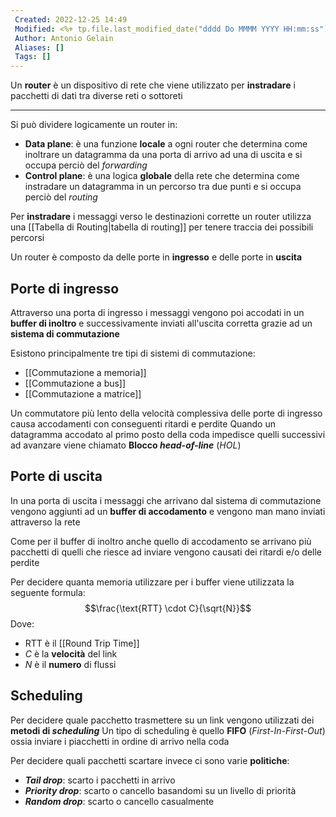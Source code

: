 ```yaml
---
 Created: 2022-12-25 14:49
 Modified: <%+ tp.file.last_modified_date("dddd Do MMMM YYYY HH:mm:ss") %>
 Author: Antonio Gelain
 Aliases: []
 Tags: []
---
```


Un **router** è un dispositivo di rete che viene utilizzato per **instradare** i pacchetti di dati tra diverse reti o sottoreti

---

Si può dividere logicamente un router in:
- **Data plane**: è una funzione **locale** a ogni router che determina come inoltrare un datagramma da una porta di arrivo ad una di uscita e si occupa perciò del *forwarding*
- **Control plane**: è una logica **globale** della rete che determina come instradare un datagramma in un percorso tra due punti e si occupa perciò del *routing*

Per **instradare** i messaggi verso le destinazioni corrette un router utilizza una [[Tabella di Routing|tabella di routing]] per tenere traccia dei possibili percorsi

Un router è composto da delle porte in **ingresso** e delle porte in **uscita**

## Porte di ingresso

Attraverso una porta di ingresso i messaggi vengono poi accodati in un **buffer di inoltro** e successivamente inviati all'uscita corretta grazie ad un **sistema di commutazione**

Esistono principalmente tre tipi di sistemi di commutazione:
- [[Commutazione a memoria]]
- [[Commutazione a bus]]
- [[Commutazione a matrice]]

Un commutatore più lento della velocità complessiva delle porte di ingresso causa accodamenti con conseguenti ritardi e perdite
Quando un datagramma accodato al primo posto della coda impedisce quelli successivi ad avanzare viene chiamato **Blocco *head-of-line*** (*HOL*)

## Porte di uscita

In una porta di uscita i messaggi che arrivano dal sistema di commutazione vengono aggiunti ad un **buffer di accodamento** e vengono man mano inviati attraverso la rete

Come per il buffer di inoltro anche quello di accodamento se arrivano più pacchetti di quelli che riesce ad inviare vengono causati dei ritardi e/o delle perdite

Per decidere quanta memoria utilizzare per i buffer viene utilizzata la seguente formula:
$$\frac{\text{RTT} \cdot C}{\sqrt{N}}$$
Dove:
- $\text{RTT}$ è il [[Round Trip Time]]
- $C$ è la **velocità** del link
- $N$ è il **numero** di flussi

## Scheduling

Per decidere quale pacchetto trasmettere su un link vengono utilizzati dei **metodi di *scheduling***
Un tipo di scheduling è quello **FIFO** (*First-In-First-Out*) ossia inviare i piacchetti in ordine di arrivo nella coda

Per decidere quali pacchetti scartare invece ci sono varie **politiche**:
- ***Tail drop***: scarto i pacchetti in arrivo
- ***Priority drop***: scarto o cancello basandomi su un livello di priorità
- ***Random drop***: scarto o cancello casualmente
